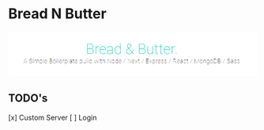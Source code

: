 # Bread N Butter

![Bread N Butter](logo.png 'A Next js boilerplate')

## TODO's

[x] Custom Server
[ ] Login
